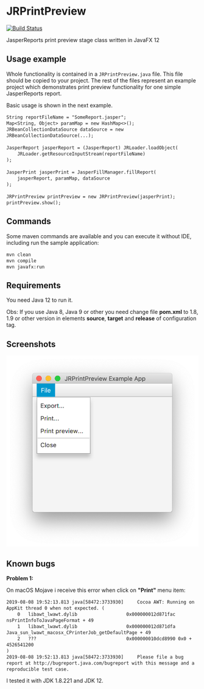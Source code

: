 # JRPrintPreview

[![Build Status](https://travis-ci.com/prsolucoes/jrprintpreview.svg?branch=master)](https://travis-ci.com/prsolucoes/jrprintpreview)  

JasperReports print preview stage class written in JavaFX 12  

## Usage example

Whole functionality is contained in a `JRPrintPreview.java` file. This file should be copied to your project. The rest of the files represent an example project which demonstrates print preview functionality for one simple JasperReports report.

Basic usage is shown in the next example.

```
String reportFileName = "SomeReport.jasper";
Map<String, Object> paramMap = new HashMap<>();
JRBeanCollectionDataSource dataSource = new JRBeanCollectionDataSource(...);

JasperReport jasperReport = (JasperReport) JRLoader.loadObject(
	JRLoader.getResourceInputStream(reportFileName)
);

JasperPrint jasperPrint = JasperFillManager.fillReport(
	jasperReport, paramMap, dataSource
);

JRPrintPreview printPreview = new JRPrintPreview(jasperPrint);
printPreview.show();
```

## Commands

Some maven commands are available and you can execute it without IDE, including run the sample application:  

```
mvn clean
mvn compile
mvn javafx:run
```

## Requirements

You need Java 12 to run it.  

Obs: If you use Java 8, Java 9 or other you need change file **pom.xml** to 1.8, 1.9 or other version in elements **source**, **target** and **release** of configuration tag.  

## Screenshots

![](extras/screenshots/ss01.png)  


## Known bugs

**Problem 1:**

On macOS Mojave i receive this error when click on **"Print"** menu item:

```
2019-08-08 19:52:13.813 java[58472:3733930] 	Cocoa AWT: Running on AppKit thread 0 when not expected. (
	0   libawt_lwawt.dylib                  0x000000012d871fac nsPrintInfoToJavaPageFormat + 49
	1   libawt_lwawt.dylib                  0x000000012d871dfa Java_sun_lwawt_macosx_CPrinterJob_getDefaultPage + 49
	2   ???                                 0x000000010dcd8990 0x0 + 4526541200
)
2019-08-08 19:52:13.813 java[58472:3733930] 	Please file a bug report at http://bugreport.java.com/bugreport with this message and a reproducible test case.
```

I tested it with JDK 1.8.221 and JDK 12.